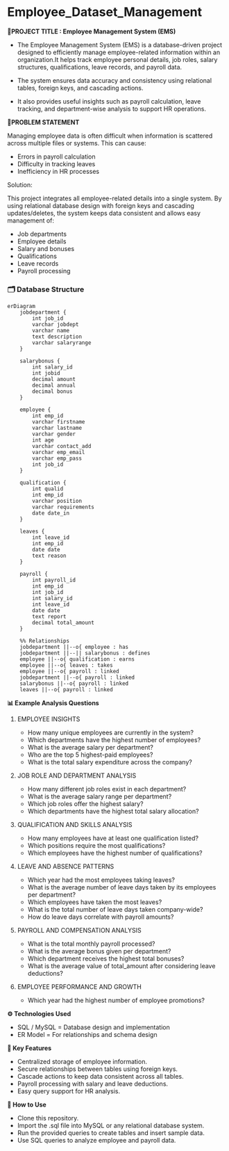 # Employee_Dataset_Management

**🚀PROJECT TITLE : Employee Management System (EMS)**
- The Employee Management System (EMS) is a database-driven project designed to efficiently manage employee-related information within an organization.It helps track employee personal details, job roles, salary structures, qualifications, leave records, and payroll data.
           
- The system ensures data accuracy and consistency using relational tables, foreign keys, and cascading actions.

- It also provides useful insights such as payroll calculation, leave tracking, and department-wise analysis to support HR operations.


**📝PROBLEM STATEMENT** 

Managing employee data is often difficult when information is scattered across multiple files or systems.
This can cause:
   - Errors in payroll calculation
   - Difficulty in tracking leaves
   - Inefficiency in HR processes

Solution:

This project integrates all employee-related details into a single system.
By using relational database design with foreign keys and cascading updates/deletes, the system keeps data consistent and allows easy management of:
   - Job departments
   - Employee details
   - Salary and bonuses
   - Qualifications
   - Leave records
   - Payroll processing

 ### 🗂 Database Structure ###                  

``` mermaid
erDiagram
    jobdepartment {
        int job_id
        varchar jobdept
        varchar name
        text description
        varchar salaryrange
    }

    salarybonus {
        int salary_id
        int jobid
        decimal amount
        decimal annual
        decimal bonus
    }

    employee {
        int emp_id
        varchar firstname
        varchar lastname
        varchar gender
        int age
        varchar contact_add
        varchar emp_email
        varchar emp_pass
        int job_id
    }

    qualification {
        int qualid
        int emp_id
        varchar position
        varchar requirements
        date date_in
    }

    leaves {
        int leave_id
        int emp_id
        date date
        text reason
    }

    payroll {
        int payroll_id
        int emp_id
        int job_id
        int salary_id
        int leave_id
        date date
        text report
        decimal total_amount
    }

    %% Relationships
    jobdepartment ||--o{ employee : has
    jobdepartment ||--|| salarybonus : defines
    employee ||--o{ qualification : earns
    employee ||--o{ leaves : takes
    employee ||--o{ payroll : linked
    jobdepartment ||--o{ payroll : linked
    salarybonus ||--o{ payroll : linked
    leaves ||--o{ payroll : linked

```

**📊 Example Analysis Questions**

1. EMPLOYEE INSIGHTS
   - How many unique employees are currently in the system?
   - Which departments have the highest number of employees?
   - What is the average salary per department?
   - Who are the top 5 highest-paid employees?
   - What is the total salary expenditure across the company?

2. JOB ROLE AND DEPARTMENT ANALYSIS
   - How many different job roles exist in each department?
   - What is the average salary range per department?
   - Which job roles offer the highest salary?
   - Which departments have the highest total salary allocation?

3. QUALIFICATION AND SKILLS ANALYSIS
   - How many employees have at least one qualification listed?
   - Which positions require the most qualifications?
   - Which employees have the highest number of qualifications?

4. LEAVE AND ABSENCE PATTERNS
   - Which year had the most employees taking leaves?
   - What is the average number of leave days taken by its employees per department?
   - Which employees have taken the most leaves?
   - What is the total number of leave days taken company-wide?
   - How do leave days correlate with payroll amounts?

5. PAYROLL AND COMPENSATION ANALYSIS
   - What is the total monthly payroll processed?
   - What is the average bonus given per department?
   - Which department receives the highest total bonuses?
   - What is the average value of total_amount after considering leave deductions?

6. EMPLOYEE PERFORMANCE AND GROWTH
   - Which year had the highest number of employee promotions?


**⚙️ Technologies Used**
- SQL / MySQL = Database design and implementation
- ER Model    = For relationships and schema design

**🔑 Key Features**
- Centralized storage of employee information.
- Secure relationships between tables using foreign keys.
- Cascade actions to keep data consistent across all tables.
- Payroll processing with salary and leave deductions.
- Easy query support for HR analysis.

**🚀 How to Use**
- Clone this repository.
- Import the .sql file into MySQL or any relational database system.
- Run the provided queries to create tables and insert sample data.
- Use SQL queries to analyze employee and payroll data.



















































                    
